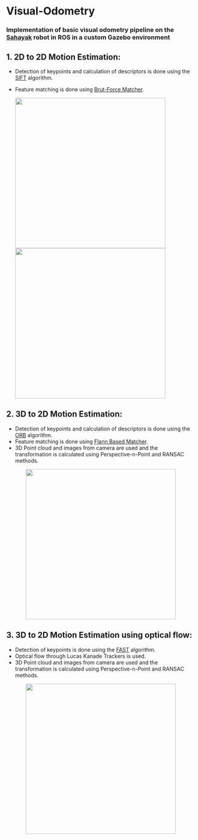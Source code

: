# Visual-Odometry
### Implementation of basic visual odometry pipeline on the [Sahayak](https://www.aidbots.in/#/ ) robot in ROS in a custom Gazebo environment
## 1.  2D to 2D Motion Estimation:
* Detection of keypoints and calculation of descriptors is done using the [SIFT](https://docs.opencv.org/master/da/df5/tutorial_py_sift_intro.html) algorithm.
* Feature matching is done using [Brut-Force Matcher](https://docs.opencv.org/master/da/df5/tutorial_py_sift_intro.html).

  <img src="https://user-images.githubusercontent.com/64685403/124266666-e32c5000-db54-11eb-8b63-aee21882d407.png" width="400">

  <img src="https://user-images.githubusercontent.com/64685403/124284248-6c9a4d00-db6a-11eb-909b-597a79283cae.png" width="400">

## 2.  3D to 2D Motion Estimation:
* Detection of keypoints and calculation of descriptors is done using the [ORB](https://docs.opencv.org/master/d1/d89/tutorial_py_orb.html) algorithm.
* Feature matching is done using [Flann Based Matcher](https://docs.opencv.org/4.5.2/dc/dc3/tutorial_py_matcher.html).
* 3D Point cloud and images from camera are used and the transformation is calculated using Perspective-n-Point and RANSAC methods.

<p align="center">
  <img src="https://user-images.githubusercontent.com/64685403/124307661-c4927d00-db85-11eb-954a-b16af61d68fe.png" width="400">
</p>


## 3.  3D to 2D Motion Estimation using optical flow:
* Detection of keypoints is done using the [FAST](https://docs.opencv.org/4.5.2/df/d0c/tutorial_py_fast.html) algorithm.
* Optical flow through Lucas Kanade Trackers is used.
* 3D Point cloud and images from camera are used and the transformation is calculated using Perspective-n-Point and RANSAC methods.

<p align="center">
  <img src="https://user-images.githubusercontent.com/64685403/124314136-8e59fb00-db8f-11eb-8be8-20b1cbbc86d8.png" width="400">
</p>


